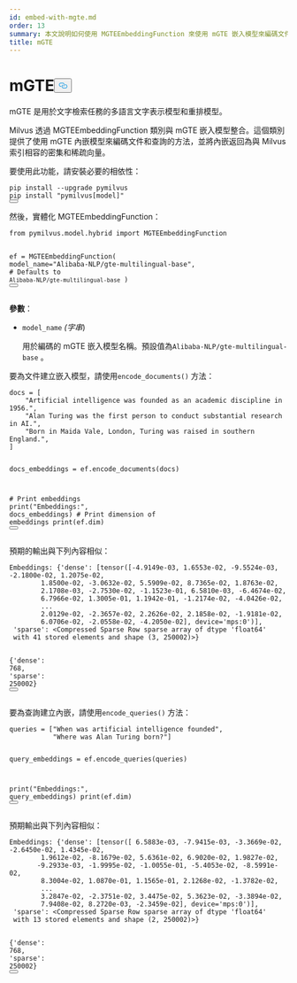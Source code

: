 ```yaml
---
id: embed-with-mgte.md
order: 13
summary: 本文說明如何使用 MGTEEmbeddingFunction 來使用 mGTE 嵌入模型來編碼文件和查詢。
title: mGTE
---
```

<h1 id="mGTE" class="common-anchor-header">mGTE<button data-href="#mGTE" class="anchor-icon" translate="no">
      <svg translate="no"
        aria-hidden="true"
        focusable="false"
        height="20"
        version="1.1"
        viewBox="0 0 16 16"
        width="16"
      >
        <path
          fill="#0092E4"
          fill-rule="evenodd"
          d="M4 9h1v1H4c-1.5 0-3-1.69-3-3.5S2.55 3 4 3h4c1.45 0 3 1.69 3 3.5 0 1.41-.91 2.72-2 3.25V8.59c.58-.45 1-1.27 1-2.09C10 5.22 8.98 4 8 4H4c-.98 0-2 1.22-2 2.5S3 9 4 9zm9-3h-1v1h1c1 0 2 1.22 2 2.5S13.98 12 13 12H9c-.98 0-2-1.22-2-2.5 0-.83.42-1.64 1-2.09V6.25c-1.09.53-2 1.84-2 3.25C6 11.31 7.55 13 9 13h4c1.45 0 3-1.69 3-3.5S14.5 6 13 6z"
        ></path>
      </svg>
    </button></h1><p>mGTE 是用於文字檢索任務的多語言文字表示模型和重排模型。</p>
<p>Milvus 透過 MGTEEmbeddingFunction 類別與 mGTE 嵌入模型整合。這個類別提供了使用 mGTE 內嵌模型來編碼文件和查詢的方法，並將內嵌返回為與 Milvus 索引相容的密集和稀疏向量。</p>
<p>要使用此功能，請安裝必要的相依性：</p>
<pre><code translate="no" class="language-python">pip install --upgrade pymilvus
pip install <span class="hljs-string">&quot;pymilvus[model]&quot;</span>
<button class="copy-code-btn"></button></code></pre>
<p>然後，實體化 MGTEEmbeddingFunction：</p>
<pre><code translate="no" class="language-python"><span class="hljs-keyword">from</span> pymilvus.model.hybrid <span class="hljs-keyword">import</span> MGTEEmbeddingFunction

ef = MGTEEmbeddingFunction(
    model_name=<span class="hljs-string">&quot;Alibaba-NLP/gte-multilingual-base&quot;</span>, <span class="hljs-comment"># Defaults to `Alibaba-NLP/gte-multilingual-base`</span>
)
<button class="copy-code-btn"></button></code></pre>
<p><strong>參數</strong>：</p>
<ul>
<li><p><code translate="no">model_name</code> <em>(字串</em>)</p>
<p>用於編碼的 mGTE 嵌入模型名稱。預設值為<code translate="no">Alibaba-NLP/gte-multilingual-base</code> 。</p></li>
</ul>
<p>要為文件建立嵌入模型，請使用<code translate="no">encode_documents()</code> 方法：</p>
<pre><code translate="no" class="language-python">docs = [
    <span class="hljs-string">&quot;Artificial intelligence was founded as an academic discipline in 1956.&quot;</span>,
    <span class="hljs-string">&quot;Alan Turing was the first person to conduct substantial research in AI.&quot;</span>,
    <span class="hljs-string">&quot;Born in Maida Vale, London, Turing was raised in southern England.&quot;</span>,
]

docs_embeddings = ef.encode_documents(docs)

<span class="hljs-comment"># Print embeddings</span>
<span class="hljs-built_in">print</span>(<span class="hljs-string">&quot;Embeddings:&quot;</span>, docs_embeddings)
<span class="hljs-comment"># Print dimension of embeddings</span>
<span class="hljs-built_in">print</span>(ef.dim)
<button class="copy-code-btn"></button></code></pre>
<p>預期的輸出與下列內容相似：</p>
<pre><code translate="no" class="language-python">Embeddings: {<span class="hljs-string">&#x27;dense&#x27;</span>: [tensor([<span class="hljs-number">-4.9149e-03</span>, <span class="hljs-number">1.6553e-02</span>, <span class="hljs-number">-9.5524e-03</span>, <span class="hljs-number">-2.1800e-02</span>, <span class="hljs-number">1.2075e-02</span>,
        <span class="hljs-number">1.8500e-02</span>, <span class="hljs-number">-3.0632e-02</span>, <span class="hljs-number">5.5909e-02</span>, <span class="hljs-number">8.7365e-02</span>, <span class="hljs-number">1.8763e-02</span>,
        <span class="hljs-number">2.1708e-03</span>, <span class="hljs-number">-2.7530e-02</span>, <span class="hljs-number">-1.1523e-01</span>, <span class="hljs-number">6.5810e-03</span>, <span class="hljs-number">-6.4674e-02</span>,
        <span class="hljs-number">6.7966e-02</span>, <span class="hljs-number">1.3005e-01</span>, <span class="hljs-number">1.1942e-01</span>, <span class="hljs-number">-1.2174e-02</span>, <span class="hljs-number">-4.0426e-02</span>,
        ...
        <span class="hljs-number">2.0129e-02</span>, <span class="hljs-number">-2.3657e-02</span>, <span class="hljs-number">2.2626e-02</span>, <span class="hljs-number">2.1858e-02</span>, <span class="hljs-number">-1.9181e-02</span>,
        <span class="hljs-number">6.0706e-02</span>, <span class="hljs-number">-2.0558e-02</span>, <span class="hljs-number">-4.2050e-02</span>], device=<span class="hljs-string">&#x27;mps:0&#x27;</span>)], 
 <span class="hljs-string">&#x27;sparse&#x27;</span>: &lt;Compressed Sparse Row sparse array of dtype <span class="hljs-string">&#x27;float64&#x27;</span>
 <span class="hljs-keyword">with</span> <span class="hljs-number">41</span> <span class="hljs-function">stored elements <span class="hljs-keyword">and</span> <span class="hljs-title">shape</span> (<span class="hljs-params"><span class="hljs-number">3</span>, <span class="hljs-number">250002</span></span>)&gt;}</span>

{<span class="hljs-string">&#x27;dense&#x27;</span>: <span class="hljs-number">768</span>, <span class="hljs-string">&#x27;sparse&#x27;</span>: <span class="hljs-number">250002</span>}
<button class="copy-code-btn"></button></code></pre>
<p>要為查詢建立內嵌，請使用<code translate="no">encode_queries()</code> 方法：</p>
<pre><code translate="no" class="language-python">queries = [<span class="hljs-string">&quot;When was artificial intelligence founded&quot;</span>,
           <span class="hljs-string">&quot;Where was Alan Turing born?&quot;</span>]

query_embeddings = ef.encode_queries(queries)

<span class="hljs-built_in">print</span>(<span class="hljs-string">&quot;Embeddings:&quot;</span>, query_embeddings)
<span class="hljs-built_in">print</span>(ef.dim)
<button class="copy-code-btn"></button></code></pre>
<p>預期輸出與下列內容相似：</p>
<pre><code translate="no" class="language-python">Embeddings: {<span class="hljs-string">&#x27;dense&#x27;</span>: [tensor([ <span class="hljs-number">6.5883e-03</span>, <span class="hljs-number">-7.9415e-03</span>, <span class="hljs-number">-3.3669e-02</span>, <span class="hljs-number">-2.6450e-02</span>, <span class="hljs-number">1.4345e-02</span>,
        <span class="hljs-number">1.9612e-02</span>, <span class="hljs-number">-8.1679e-02</span>, <span class="hljs-number">5.6361e-02</span>, <span class="hljs-number">6.9020e-02</span>, <span class="hljs-number">1.9827e-02</span>,
       <span class="hljs-number">-9.2933e-03</span>, <span class="hljs-number">-1.9995e-02</span>, <span class="hljs-number">-1.0055e-01</span>, <span class="hljs-number">-5.4053e-02</span>, <span class="hljs-number">-8.5991e-02</span>,
        <span class="hljs-number">8.3004e-02</span>, <span class="hljs-number">1.0870e-01</span>, <span class="hljs-number">1.1565e-01</span>, <span class="hljs-number">2.1268e-02</span>, <span class="hljs-number">-1.3782e-02</span>,
        ...
        <span class="hljs-number">3.2847e-02</span>, <span class="hljs-number">-2.3751e-02</span>, <span class="hljs-number">3.4475e-02</span>, <span class="hljs-number">5.3623e-02</span>, <span class="hljs-number">-3.3894e-02</span>,
        <span class="hljs-number">7.9408e-02</span>, <span class="hljs-number">8.2720e-03</span>, <span class="hljs-number">-2.3459e-02</span>], device=<span class="hljs-string">&#x27;mps:0&#x27;</span>)], 
 <span class="hljs-string">&#x27;sparse&#x27;</span>: &lt;Compressed Sparse Row sparse array of dtype <span class="hljs-string">&#x27;float64&#x27;</span>
 <span class="hljs-keyword">with</span> <span class="hljs-number">13</span> <span class="hljs-function">stored elements <span class="hljs-keyword">and</span> <span class="hljs-title">shape</span> (<span class="hljs-params"><span class="hljs-number">2</span>, <span class="hljs-number">250002</span></span>)&gt;}</span>

{<span class="hljs-string">&#x27;dense&#x27;</span>: <span class="hljs-number">768</span>, <span class="hljs-string">&#x27;sparse&#x27;</span>: <span class="hljs-number">250002</span>}
<button class="copy-code-btn"></button></code></pre>
